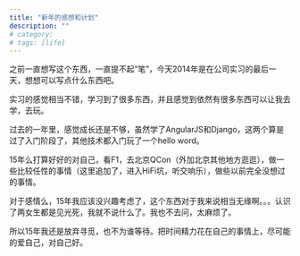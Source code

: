 ```yaml
---
title: "新年的感想和计划"
description: ""
# category: 
# tags: [life]
---
```


<script src="https://libs.baidu.com/jquery/1.9.0/jquery.js"></script>
之前一直想写这个东西，一直提不起“笔”，今天2014年是在公司实习的最后一天，想想可以写点什么东西吧。

实习的感觉相当不错，学习到了很多东西，并且感觉到依然有很多东西可以让我去学，去玩。

过去的一年里，感觉成长还是不够，虽然学了AngularJS和Django，这两个算是过了入门阶段了，其他技术都入门玩了一个hello word。

15年么打算好好的对自己，看F1，去北京QCon（外加北京其他地方逛逛），做一些比较任性的事情（这里追加了，进入HiFi坑，听交响乐），做些以前完全没想过的事情。

<div id='love'>
对于感情么，15年我应该没兴趣考虑了，这个东西对于我来说相当无缘啊。。。认识了两女生都是见光死，我就不说什么了。我也不去问，太麻烦了。

所以15年我还是放弃寻觅，也不为谁等待。把时间精力花在自己的事情上，尽可能的爱自己，对自己好。
</div>
<script>
$(document).ready(function(){
$('#love').hide();
})
</script>

